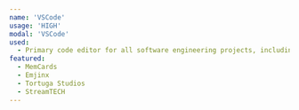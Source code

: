 ```yaml
---
name: 'VSCode'
usage: 'HIGH'
modal: 'VSCode'
used:
  - Primary code editor for all software engineering projects, including Django, Flutter, NodeJS, React, Docker, HTML, and more!
featured:
  - MemCards
  - Emjinx
  - Tortuga Studios
  - StreamTECH
---
```

